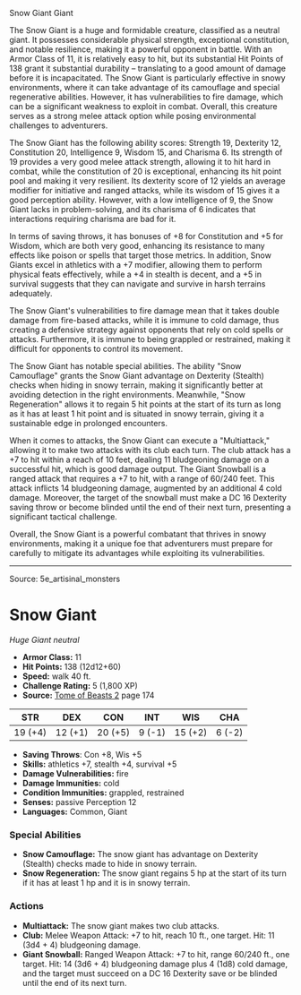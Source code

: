 <MonsterName/>Snow Giant</MonsterName>
<CreatureType/>Giant</CreatureType>

<summary>The Snow Giant is a huge and formidable creature, classified as a neutral giant. It possesses considerable physical strength, exceptional constitution, and notable resilience, making it a powerful opponent in battle. With an Armor Class of 11, it is relatively easy to hit, but its substantial Hit Points of 138 grant it substantial durability – translating to a good amount of damage before it is incapacitated. The Snow Giant is particularly effective in snowy environments, where it can take advantage of its camouflage and special regenerative abilities. However, it has vulnerabilities to fire damage, which can be a significant weakness to exploit in combat. Overall, this creature serves as a strong melee attack option while posing environmental challenges to adventurers.</summary>

<detail>

The Snow Giant has the following ability scores: Strength 19, Dexterity 12, Constitution 20, Intelligence 9, Wisdom 15, and Charisma 6. Its strength of 19 provides a very good melee attack strength, allowing it to hit hard in combat, while the constitution of 20 is exceptional, enhancing its hit point pool and making it very resilient. Its dexterity score of 12 yields an average modifier for initiative and ranged attacks, while its wisdom of 15 gives it a good perception ability. However, with a low intelligence of 9, the Snow Giant lacks in problem-solving, and its charisma of 6 indicates that interactions requiring charisma are bad for it. 

In terms of saving throws, it has bonuses of +8 for Constitution and +5 for Wisdom, which are both very good, enhancing its resistance to many effects like poison or spells that target those metrics. In addition, Snow Giants excel in athletics with a +7 modifier, allowing them to perform physical feats effectively, while a +4 in stealth is decent, and a +5 in survival suggests that they can navigate and survive in harsh terrains adequately.

The Snow Giant's vulnerabilities to fire damage mean that it takes double damage from fire-based attacks, while it is immune to cold damage, thus creating a defensive strategy against opponents that rely on cold spells or attacks. Furthermore, it is immune to being grappled or restrained, making it difficult for opponents to control its movement.

The Snow Giant has notable special abilities. The ability "Snow Camouflage" grants the Snow Giant advantage on Dexterity (Stealth) checks when hiding in snowy terrain, making it significantly better at avoiding detection in the right environments. Meanwhile, "Snow Regeneration" allows it to regain 5 hit points at the start of its turn as long as it has at least 1 hit point and is situated in snowy terrain, giving it a sustainable edge in prolonged encounters.

When it comes to attacks, the Snow Giant can execute a "Multiattack," allowing it to make two attacks with its club each turn. The club attack has a +7 to hit within a reach of 10 feet, dealing 11 bludgeoning damage on a successful hit, which is good damage output. The Giant Snowball is a ranged attack that requires a +7 to hit, with a range of 60/240 feet. This attack inflicts 14 bludgeoning damage, augmented by an additional 4 cold damage. Moreover, the target of the snowball must make a DC 16 Dexterity saving throw or become blinded until the end of their next turn, presenting a significant tactical challenge. 

Overall, the Snow Giant is a powerful combatant that thrives in snowy environments, making it a unique foe that adventurers must prepare for carefully to mitigate its advantages while exploiting its vulnerabilities.</detail>



---

Source: 5e_artisinal_monsters

# Snow Giant

*Huge* *Giant* *neutral*

- **Armor Class:** 11
- **Hit Points:** 138 (12d12+60)
- **Speed:** walk 40 ft.
- **Challenge Rating:** 5 (1,800 XP)
- **Source:** [Tome of Beasts 2](https://koboldpress.com/kpstore/product/tome-of-beasts-2-for-5th-edition) page 174

| STR | DEX | CON | INT | WIS | CHA |
| --- | --- | --- | --- | --- | --- |
| 19 (+4) | 12 (+1) | 20 (+5) | 9 (-1) | 15 (+2) | 6 (-2) |

- **Saving Throws**: Con +8, Wis +5
- **Skills:** athletics +7, stealth +4, survival +5
- **Damage Vulnerabilities:** fire
- **Damage Immunities:** cold
- **Condition Immunities:** grappled, restrained
- **Senses:** passive Perception 12
- **Languages:** Common, Giant

### Special Abilities

- **Snow Camouflage:** The snow giant has advantage on Dexterity (Stealth) checks made to hide in snowy terrain.
- **Snow Regeneration:** The snow giant regains 5 hp at the start of its turn if it has at least 1 hp and it is in snowy terrain.

### Actions

- **Multiattack:** The snow giant makes two club attacks.
- **Club:** Melee Weapon Attack: +7 to hit, reach 10 ft., one target. Hit: 11 (3d4 + 4) bludgeoning damage.
- **Giant Snowball:** Ranged Weapon Attack: +7 to hit, range 60/240 ft., one target. Hit: 14 (3d6 + 4) bludgeoning damage plus 4 (1d8) cold damage, and the target must succeed on a DC 16 Dexterity save or be blinded until the end of its next turn.




